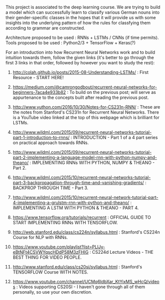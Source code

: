 This project is associated to the deep learning course. We are trying to build a model which can successfully learn to classify various German nouns into their gender-specific classes in the hopes
that it will provide us with some insights into the underlying pattern of how the rules for classfying them according to grammar are constructed. 

Architecture proposed to be used : RNNs + LSTMs / CNNs (if time permits).
Tools proposed to be used : Python2/3 + TensorFlow + Keras(?)

For an introduction into how Recurrent Neural Networks work and to build intuition towards them, follow the given links (it's better to go through the first 3 links in that order, followed by
however you want to study the rest): 

1. http://colah.github.io/posts/2015-08-Understanding-LSTMs/ : First Resource - START HERE!

2. https://medium.com/@camrongodbout/recurrent-neural-networks-for-beginners-7aca4e933b82 : To build on the previous post; will serve as appurtenance to the concepts built after reading the previous post.

3. http://www.yuthon.com/2016/10/30/Notes-for-CS231n-RNN/ : These are the notes from Stanford's CS231n for Recurrent Neural Networks. There is a YouTube video linked at the top of this webpage which is brilliant for LSTMs.

4. http://www.wildml.com/2015/09/recurrent-neural-networks-tutorial-part-1-introduction-to-rnns/ : INTRODUCTION - Part 1 of a 4 part series on practical approach towards RNNs.

5. http://www.wildml.com/2015/09/recurrent-neural-networks-tutorial-part-2-implementing-a-language-model-rnn-with-python-numpy-and-theano/ : IMPLEMENTING RNNs WITH PYTHON, NUMPY & THEANO - Part 2.

6. http://www.wildml.com/2015/10/recurrent-neural-networks-tutorial-part-3-backpropagation-through-time-and-vanishing-gradients/ : BACKPROP THROUGH TIME - Part 3.

7. http://www.wildml.com/2015/10/recurrent-neural-network-tutorial-part-4-implementing-a-grulstm-rnn-with-python-and-theano/ : IMPLEMENTING A LSTM WITH PYTHON & THEANO - PART 4.

8. https://www.tensorflow.org/tutorials/recurrent : OFFICIAL GUIDE TO START IMPLEMENTING RNNs WITH TENSORFLOW.

9. http://web.stanford.edu/class/cs224n/syllabus.html : Stanford's CS224n Course for NLP with RNNs. 

10. https://www.youtube.com/playlist?list=PLlJy-eBtNFt4CSVWYqscHDdP58M3zFHIG : CS224d Lecture Videos - THE BEST THING FOR VIDEO PEOPLE.

11. http://www.stanford.edu/class/cs20si/syllabus.html : Stanford's TENSORFLOW Course WITH NOTES.

12. https://www.youtube.com/channel/UCMq6IdbXar_KtYixMS_wHcQ/videos : Videos supporting CS20SI - I haven't gone through all of them personally, so use your own discretion.